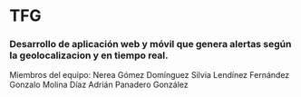 # TFG
### Desarrollo de aplicación web y móvil que genera alertas según la geolocalizacion y en tiempo real.

Miembros del equipo:
Nerea Gómez Domínguez 
Silvia Lendínez Fernández
Gonzalo Molina Díaz
Adrián Panadero González
